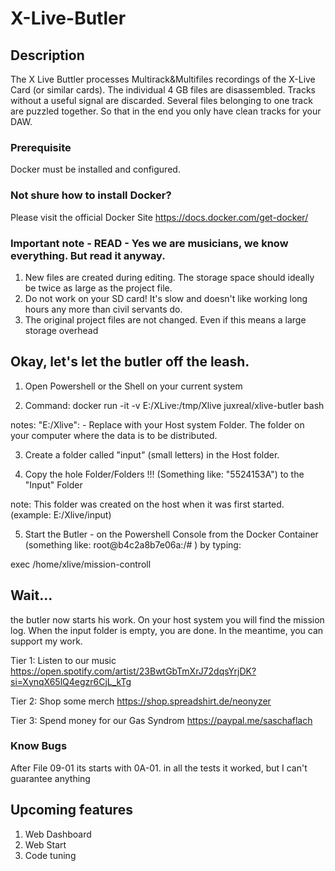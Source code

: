 # X-Live-Butler

## Description
The X Live Buttler processes Multirack&amp;Multifiles recordings of the X-Live Card (or similar cards).   The individual 4 GB files are disassembled.  Tracks without a useful signal are discarded. Several files belonging to one track are puzzled together. So that in the end you only have clean tracks for your DAW. 

### Prerequisite
Docker must be installed and configured.

### Not shure how to install Docker? 
Please visit the official Docker Site https://docs.docker.com/get-docker/

### Important note - READ - Yes we are musicians, we know everything. But read it anyway.  

1. New files are created during editing. The storage space should ideally be twice as large as the project file. 
2. Do not work on your SD card! It's slow and doesn't like working long hours any more than civil servants do.
3. The original project files are not changed. Even if this means a large storage overhead

## Okay, let's let the butler off the leash.

1. Open Powershell or the Shell on your current system 

2. Command:   docker run -it -v E:/XLive:/tmp/Xlive juxreal/xlive-butler bash

notes:  "E:/Xlive": - Replace with your Host system Folder. The folder on your computer where the data is to be distributed.

3. Create a folder called "input" (small letters) in the Host folder.

4. Copy the hole Folder/Folders !!!  (Something like: "5524153A") to the "Input" Folder 

note: This folder was created on the host when it was first started. (example: E:/Xlive/input)

5. Start the Butler  - on the Powershell Console from the Docker Container (something like: root@b4c2a8b7e06a:/# ) by typing: 

exec /home/xlive/mission-controll 

## Wait... 

the butler now starts his work. On your host system you will find the mission log. 
When the input folder is empty, you are done. 
In the meantime, you can support my work. 

Tier 1: Listen to our music 
https://open.spotify.com/artist/23BwtGbTmXrJ72dqsYrjDK?si=XynqX65lQ4egzr6CjL_kTg

Tier 2: Shop some merch 
https://shop.spreadshirt.de/neonyzer

Tier 3:  Spend money for our Gas Syndrom
https://paypal.me/saschaflach

### Know Bugs 
After File 09-01 its starts with 0A-01. in all the tests it worked, but I can't guarantee anything

## Upcoming features

1. Web Dashboard
2. Web Start
3. Code tuning
